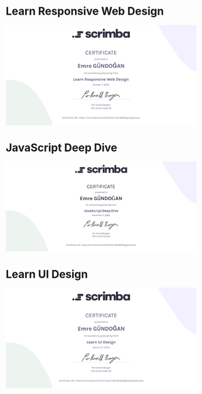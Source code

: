 <div style="max-width: 500px">

  # Learn Responsive Web Design
  
  [![](./Scrimba/images/responsive-web-design.png)](https://scrimba.com/certificate/u2En6dSN/gresponsive)

  # JavaScript Deep Dive
  
  [![](./Scrimba/images/javascript-deep-dive.png)](https://scrimba.com/certificate/u2En6dSN/gjavascript)

  # Learn UI Design
  
  [![](./Scrimba/images/learn-ui-design.png)](https://scrimba.com/certificate/u2En6dSN/gdesignbootcamp)


</div>